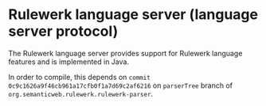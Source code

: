 # Rulewerk language server (language server protocol)

The Rulewerk language server provides support for Rulewerk language features and is implemented in Java.


In order to compile, this depends on `commit 0c9c1626a9f46cb961a17cfb0f1a7d69c2af6216` on `parserTree` branch of `org.semanticweb.rulewerk.rulewerk-parser`.